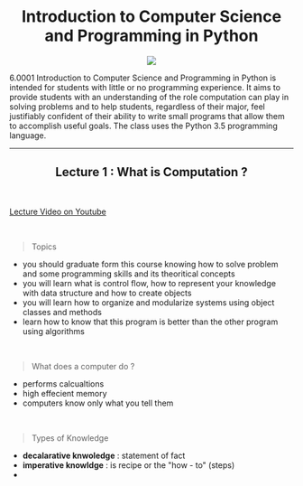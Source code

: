 <h1 align = center > Introduction to Computer Science and Programming in Python </h1>

<p align="center">
  <img src="https://ocw.mit.edu/courses/electrical-engineering-and-computer-science/6-0001-introduction-to-computer-science-and-programming-in-python-fall-2016/6-0001f16.jpg">
</p>


6.0001 Introduction to Computer Science and Programming in Python is intended for students with little or no programming experience. It aims to provide students with an understanding of the role computation can play in solving problems and to help students, regardless of their major, feel justifiably confident of their ability to write small programs that allow them to accomplish useful goals. The class uses the Python 3.5 programming language.

---

<h2 align = center > Lecture 1 : What is Computation ?</h2>

&nbsp;

[Lecture Video on Youtube](https://www.youtube.com/watch?v=nykOeWgQcHM&t=537s)

&nbsp;

> Topics
- you should graduate form this course knowing how to solve problem and some programming skills and its theoritical concepts
- you will learn what is control flow, how to represent your knowledge with data structure and how to create objects
- you will learn how to organize and modularize systems using object classes and methods
- learn how to know that this program is better than the other program using algorithms

&nbsp;

> What does a computer do ?
- performs calcualtions
- high effecient memory
- computers know only what you tell them

&nbsp;

> Types of Knowledge
- **decalarative knwoledge** : statement of fact
- **imperative knowldge** : is recipe or the "how - to" (steps)
- 

